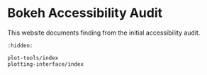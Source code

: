 # Bokeh Accessibility Audit

This website documents finding from the initial accessibility audit.

```{toctree}
:hidden:

plot-tools/index
plotting-interface/index
```

